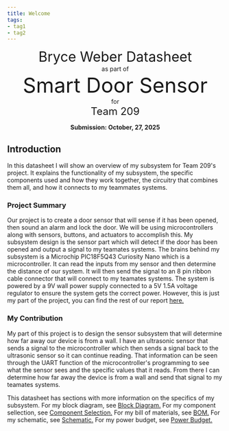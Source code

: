 ```yaml
---
title: Welcome
tags:
- tag1
- tag2
---
```

<center>
<font size= "6">Bryce Weber Datasheet</font><br>
as part of<br>
<font size= "8"> Smart Door Sensor</font><br>
for<br>
<font size= "5"> Team 209 </font><br>

**Submission: October, 27, 2025**
</center>

## Introduction

In this datasheet I will show an overview of my subsystem for Team 209's project. It explains the functionality of my subsystem, the specific components used and how they work together, the circuitry that combines them all, and how it connects to my teammates systems. 


### Project Summary

Our project is to create a door sensor that will sense if it has been opened, then sound an alarm and lock the door. We will be using microcontrollers along with sensors, buttons, and actuators to accomplish this. My subsystem design is the sensor part which will detect if the door has been opened and output a signal to my teamates systems. The brains behind my subsystem is a Microchip PIC18F5Q43 Curiosity Nano which is a microcontroller. It can read the inputs from my sensor and then determine the distance of our system. It will then send the signal to an 8 pin ribbon cable connector that will connect to my teamates systems. The system is powered by a 9V wall power supply connected to a 5V 1.5A voltage regulator to ensure the system gets the correct power. However, this is just my part of the project, you can find the rest of our report [here.](https://asu-egr304-2025-f-209.github.io/)


### My Contribution

My part of this project is to design the sensor subsystem that will determine how far away our device is from a wall. I have an ultrasonic sensor that sends a signal to the microcontroller which then sends a signal back to the ultrasonic sensor so it can continue reading. That information can be seen through the UART function of the microcontroller's programming to see what the sensor sees and the specific values that it reads. From there I can determine how far away the device is from a wall and send that signal to my teamates systems. 

This datasheet has sections with more information on the specifics of my subsystem. 
For my block diagram, see [Block Diagram.](https://cottagefox.github.io/01-Block-Diagram/Block-Diagram/)
For my component sellection, see [Component Selection.](https://cottagefox.github.io/02-Component-Selection/Component-Selection/)
For my bill of materials, see [BOM.](https://cottagefox.github.io/03-BOM/BOM/)
For my schematic, see [Schematic.](https://cottagefox.github.io/04-Schematic/schematic/)
For my power budget, see [Power Budget.](https://cottagefox.github.io/05-Power-Budget/Power-Budget/)

